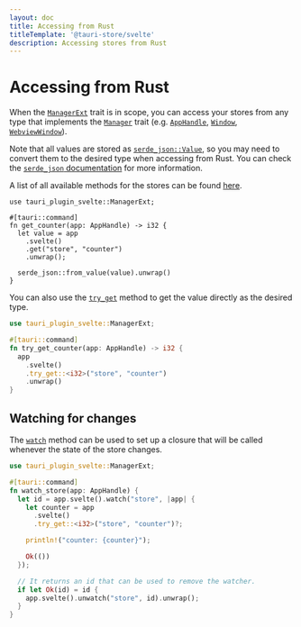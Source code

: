 ```yaml
---
layout: doc
title: Accessing from Rust
titleTemplate: '@tauri-store/svelte'
description: Accessing stores from Rust
---
```


# Accessing from Rust

When the [`ManagerExt`](https://docs.rs/tauri-plugin-svelte/latest/tauri_plugin_svelte/trait.ManagerExt.html) trait is in scope, you can access your stores from any type that implements the [`Manager`](https://docs.rs/tauri/latest/tauri/trait.Manager.html) trait (e.g. [`AppHandle`](https://docs.rs/tauri/latest/tauri/struct.AppHandle.html), [`Window`](https://docs.rs/tauri/latest/tauri/window/struct.Window.html), [`WebviewWindow`](https://docs.rs/tauri/latest/tauri/window/struct.Window.html)).

Note that all values are stored as [`serde_json::Value`](https://docs.rs/serde_json/latest/serde_json/enum.Value.html), so you may need to convert them to the desired type when accessing from Rust. You can check the [`serde_json` documentation](https://docs.rs/serde_json/latest/serde_json/) for more information.

A list of all available methods for the stores can be found [here](https://docs.rs/tauri-plugin-svelte/latest/tauri_plugin_svelte/struct.Store.html).

```rust{7}
use tauri_plugin_svelte::ManagerExt;

#[tauri::command]
fn get_counter(app: AppHandle) -> i32 {
  let value = app
    .svelte()
    .get("store", "counter")
    .unwrap();

  serde_json::from_value(value).unwrap()
}
```

You can also use the [`try_get`](https://docs.rs/tauri-plugin-svelte/latest/tauri_plugin_svelte/struct.Svelte.html#method.try_get) method to get the value directly as the desired type.

```rust
use tauri_plugin_svelte::ManagerExt;

#[tauri::command]
fn try_get_counter(app: AppHandle) -> i32 {
  app
    .svelte()
    .try_get::<i32>("store", "counter")
    .unwrap()
}
```

## Watching for changes

The [`watch`](https://docs.rs/tauri-plugin-svelte/latest/tauri_plugin_svelte/struct.Svelte.html#method.watch) method can be used to set up a closure that will be called whenever the state of the store changes.

```rust
use tauri_plugin_svelte::ManagerExt;

#[tauri::command]
fn watch_store(app: AppHandle) {
  let id = app.svelte().watch("store", |app| {
    let counter = app
      .svelte()
      .try_get::<i32>("store", "counter")?;

    println!("counter: {counter}");

    Ok(())
  });

  // It returns an id that can be used to remove the watcher.
  if let Ok(id) = id {
    app.svelte().unwatch("store", id).unwrap();
  }
}
```
